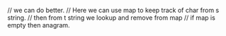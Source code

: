 // we can do better.
// Here we can use map to keep track of char from s string.
// then from t string we lookup and remove from map
// if map is empty then anagram.
